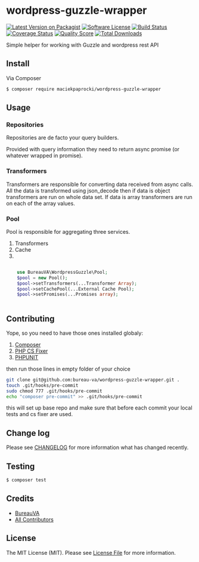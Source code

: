 # wordpress-guzzle-wrapper

[![Latest Version on Packagist][ico-version]][link-packagist]
[![Software License][ico-license]](LICENSE.md)
[![Build Status][ico-travis]][link-travis]
[![Coverage Status][ico-scrutinizer]][link-scrutinizer]
[![Quality Score][ico-code-quality]][link-code-quality]
[![Total Downloads][ico-downloads]][link-downloads]

Simple helper for working with Guzzle and wordpress rest API


## Install

Via Composer

``` bash
$ composer require maciekpaprocki/wordpress-guzzle-wrapper
```
 
## Usage
### Repositories

Repositories are de facto your query builders. 

Provided with query information they need to return async promise (or whatever wrapped in promise).

### Transformers 

Transformers are responsible for converting data received from async calls. 
All the data is transformed using json_decode then if data is object transformers are run on whole data set. 
If data is array transformers are run on each of the array values. 

### Pool
Pool is responsible for aggregating three services. 
1. Transformers
2. Cache
3. 
``` php

    use BureauVA\WordpressGuzzle\Pool;
    $pool = new Pool();
    $pool->setTransformers(...Transformer Array);
    $pool->setCachePool(...External Cache Pool);
    $pool->setPromises(...Promises array);
    
```



## Contributing

Yope, so you need to have those ones installed globaly:
1. [Composer][link-composer]
2. [PHP CS Fixer][link-fixer]
3. [PHPUNIT][link-phpunit]

then run those lines in empty folder of your choice
``` bash
git clone git@github.com:bureau-va/wordpress-guzzle-wrapper.git .
touch .git/hooks/pre-commit
sudo chmod 777 .git/hooks/pre-commit
echo "composer pre-commit" >> .git/hooks/pre-commit
```

this will set up base repo and make sure that before each commit your local tests and cs fixer are used. 


## Change log

Please see [CHANGELOG](CHANGELOG.md) for more information what has changed recently.

## Testing

``` bash
$ composer test
```

## Credits

- [BureauVA][link-author]
- [All Contributors][link-contributors]


## License

The MIT License (MIT). Please see [License File](LICENSE.md) for more information.

[ico-version]: https://img.shields.io/packagist/v/maciekpaprocki/wordpress-guzzle-wrapper.svg?style=flat-square
[ico-license]: https://img.shields.io/badge/license-MIT-brightgreen.svg?style=flat-square
[ico-travis]: https://img.shields.io/travis/bureau-va/wordpress-guzzle-wrapper/master.svg?style=flat-square
[ico-scrutinizer]: https://img.shields.io/scrutinizer/coverage/g/bureau-va/wordpress-guzzle-wrapper.svg?style=flat-square
[ico-code-quality]: https://img.shields.io/scrutinizer/g/bureau-va/wordpress-guzzle-wrapper.svg?style=flat-square
[ico-downloads]: https://img.shields.io/packagist/dt/maciekpaprocki/wordpress-guzzle-wrapper.svg?style=flat-square

[link-packagist]: https://packagist.org/packages/maciekpaprocki/wordpress-guzzle-wrapper
[link-travis]: https://travis-ci.org/bureau-va/wordpress-guzzle-wrapper
[link-scrutinizer]: https://scrutinizer-ci.com/g/bureau-va/wordpress-guzzle-wrapper/code-structure
[link-code-quality]: https://scrutinizer-ci.com/g/bureau-va/wordpress-guzzle-wrapper
[link-downloads]: https://packagist.org/packages/maciekpaprocki/wordpress-guzzle-wrapper
[link-author]: https://github.com/bureau-va
[link-contributors]: ../../contributors
[link-composer]: https://getcomposer.org
[link-fixer]: https://github.com/FriendsOfPHP/PHP-CS-Fixer
[link-phpunit]: https://phpunit.de/